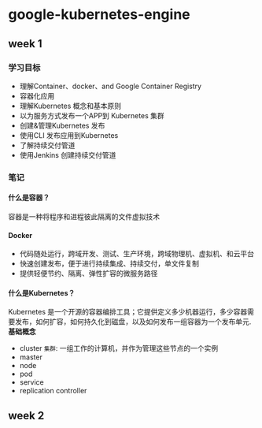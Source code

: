 # google-kubernetes-engine

## week 1
### 学习目标
* 理解Container、docker、and Google Container Registry
* 容器化应用
* 理解Kubernetes 概念和基本原则
* 以为服务方式发布一个APP到 Kubernetes 集群
* 创建&管理Kubernetes 发布
* 使用CLI 发布应用到Kubernetes
* 了解持续交付管道
* 使用Jenkins 创建持续交付管道

### 笔记
#### 什么是容器？
容器是一种将程序和进程彼此隔离的文件虚拟技术

#### Docker
* 代码随处运行，跨域开发、测试、生产环境，跨域物理机、虚拟机、和云平台
* 快速创建发布，便于进行持续集成、持续交付，单文件复制
* 提供轻便节约、隔离、弹性扩容的微服务路径

#### 什么是Kubernetes？
Kubernetes 是一个开源的容器编排工具；它提供定义多少机器运行，多少容器需要发布，如何扩容，如何持久化到磁盘，以及如何发布一组容器为一个发布单元.
__基础概念__
* cluster `集群`: 一组工作的计算机，并作为管理这些节点的一个实例
* master
* node
* pod
* service
* replication controller


## week 2
